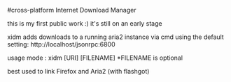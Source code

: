 #cross-platform Internet Download Manager

this is my first public work :) it's still on an early stage

xidm adds downloads to a running aria2 instance via cmd
using the default setting: http://localhost/jsonrpc:6800

usage mode :
xidm [URI] [FILENAME] *FILENAME is optional

best used to link Firefox and Aria2 (with flashgot)